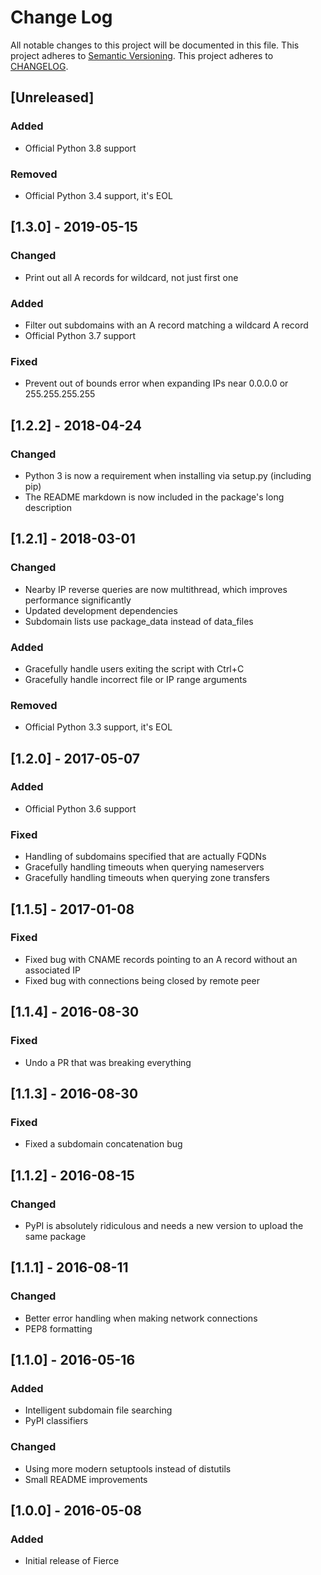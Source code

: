 # Change Log
All notable changes to this project will be documented in this file.
This project adheres to [Semantic Versioning](http://semver.org/).
This project adheres to [CHANGELOG](http://keepachangelog.com/).

## [Unreleased]
### Added
- Official Python 3.8 support

### Removed
- Official Python 3.4 support, it's EOL

## [1.3.0] - 2019-05-15
### Changed
- Print out all A records for wildcard, not just first one

### Added
- Filter out subdomains with an A record matching a wildcard A record
- Official Python 3.7 support

### Fixed
- Prevent out of bounds error when expanding IPs near 0.0.0.0 or
  255.255.255.255

## [1.2.2] - 2018-04-24
### Changed
- Python 3 is now a requirement when installing via setup.py (including pip)
- The README markdown is now included in the package's long description

## [1.2.1] - 2018-03-01
### Changed
- Nearby IP reverse queries are now multithread, which improves performance significantly
- Updated development dependencies
- Subdomain lists use package_data instead of data_files

### Added
- Gracefully handle users exiting the script with Ctrl+C
- Gracefully handle incorrect file or IP range arguments

### Removed
- Official Python 3.3 support, it's EOL

## [1.2.0] - 2017-05-07
### Added
- Official Python 3.6 support

### Fixed
- Handling of subdomains specified that are actually FQDNs
- Gracefully handling timeouts when querying nameservers
- Gracefully handling timeouts when querying zone transfers

## [1.1.5] - 2017-01-08
### Fixed
- Fixed bug with CNAME records pointing to an A record without an associated IP
- Fixed bug with connections being closed by remote peer

## [1.1.4] - 2016-08-30
### Fixed
- Undo a PR that was breaking everything

## [1.1.3] - 2016-08-30
### Fixed
- Fixed a subdomain concatenation bug

## [1.1.2] - 2016-08-15
### Changed
- PyPI is absolutely ridiculous and needs a new version to upload the same package

## [1.1.1] - 2016-08-11
### Changed
- Better error handling when making network connections
- PEP8 formatting

## [1.1.0] - 2016-05-16
### Added
- Intelligent subdomain file searching
- PyPI classifiers

### Changed
- Using more modern setuptools instead of distutils
- Small README improvements

## [1.0.0] - 2016-05-08
### Added
- Initial release of Fierce
